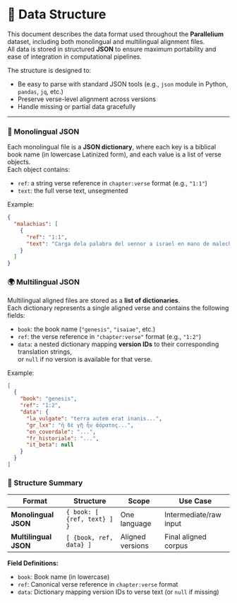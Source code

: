 # 🧱 Data Structure

This document describes the data format used throughout the **Parallelium** dataset, including both monolingual and multilingual alignment files.  
All data is stored in structured **JSON** to ensure maximum portability and ease of integration in computational pipelines.

The structure is designed to:

- Be easy to parse with standard JSON tools (e.g., `json` module in Python, `pandas`, `jq`, etc.)
- Preserve verse-level alignment across versions
- Handle missing or partial data gracefully

---

### 📘 Monolingual JSON

Each monolingual file is a **JSON dictionary**, where each key is a biblical book name (in lowercase Latinized form), and each value is a list of verse objects.  
Each object contains:

- `ref`: a string verse reference in `chapter:verse` format (e.g., `"1:1"`)
- `text`: the full verse text, unsegmented

Example:

```json
{
  "malachias": [
    {
      "ref": "1:1",
      "text": "Carga dela palabra del sennor a israel en mano de malechias:"
    }
  ]
}
```

### 🌍 Multilingual JSON

Multilingual aligned files are stored as a **list of dictionaries**.  
Each dictionary represents a single aligned verse and contains the following fields:

- `book`: the book name (`"genesis"`, `"isaiae"`, etc.)
- `ref`: the verse reference in `"chapter:verse"` format (e.g., `"1:2"`)
- `data`: a nested dictionary mapping **version IDs** to their corresponding translation strings,  
  or `null` if no version is available for that verse.

Example:

```json
[
  {
    "book": "genesis",
    "ref": "1:2",
    "data": {
      "la_vulgate": "terra autem erat inanis...",
      "gr_lxx": "ἡ δὲ γῆ ἦν ἀόρατος...",
      "en_coverdale": "...",
      "fr_historiale": "...",
      "it_beta": null
    }
  }
]
```

### 📘 Structure Summary

| Format               | Structure                            | Scope               | Use Case                     |
|----------------------|---------------------------------------|----------------------|------------------------------|
| **Monolingual JSON** | `{ book: [ {ref, text} ] }`          | One language         | Intermediate/raw input       |
| **Multilingual JSON**| `[ {book, ref, data} ]`              | Aligned versions     | Final aligned corpus         |

**Field Definitions:**

- `book`: Book name (in lowercase)  
- `ref`: Canonical verse reference in `chapter:verse` format  
- `data`: Dictionary mapping version IDs to verse text (or `null` if missing)


